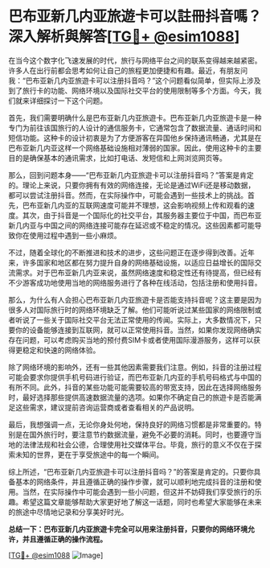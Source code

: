 # 巴布亚新几内亚旅遊卡可以註冊抖音嗎？深入解析與解答[[TG💪+ @esim1088](https://t.me/s/esim1088)]

在当今这个数字化飞速发展的时代，旅行与网络平台之间的联系变得越来越紧密。许多人在出行前都会思考如何让自己的旅程更加便捷和有趣。最近，有朋友问我：“巴布亚新几内亚旅遊卡可以注册抖音吗？”这个问题看似简单，但实际上涉及到了旅行卡的功能、网络环境以及国际社交平台的使用限制等多个方面。今天，我们就来详细探讨一下这个问题。

首先，我们需要明确什么是巴布亚新几内亚旅遊卡。巴布亚新几内亚旅遊卡是一种专门为前往该国旅行的人设计的通信服务卡，它通常包含了数据流量、通话时间和短信功能。这种卡的设计初衷是为了方便游客在异国他乡保持通讯畅通，尤其是在巴布亚新几内亚这样一个网络基础设施相对薄弱的国家。因此，使用这种卡的主要目的是确保基本的通讯需求，比如打电话、发短信和上网浏览网页等。

那么，回到问题本身——“巴布亚新几内亚旅遊卡可以注册抖音吗？”答案是肯定的。理论上来说，只要你拥有有效的网络连接，无论是通过WiFi还是移动数据，都可以尝试注册抖音。然而，在实际操作中，可能会遇到一些技术上的挑战。首先，巴布亚新几内亚的互联网速度可能并不理想，这会影响视频上传和观看的速度。其次，由于抖音是一个国际化的社交平台，其服务器主要位于中国，而巴布亚新几内亚与中国之间的网络连接可能存在延迟或不稳定的情况。这些因素都可能导致你在使用过程中遇到一些小麻烦。

不过，随着全球化的不断推进和技术的进步，这些问题正在逐步得到改善。近年来，许多国家和地区都在努力提升自身的网络基础设施，以适应日益增长的国际交流需求。对于巴布亚新几内亚来说，虽然网络速度和稳定性还有待提高，但已经有不少游客成功地使用当地的网络服务进行了各种在线活动，包括注册和使用抖音。

那么，为什么有人会担心巴布亚新几内亚旅遊卡是否能支持抖音呢？这主要是因为很多人对国际旅行时的网络环境缺乏了解。他们可能听说过某些国家的网络限制或者听说了一些关于国际社交平台无法正常使用的传闻。实际上，大多数情况下，只要你的设备能够连接到互联网，就可以正常使用抖音。当然，如果你发现网络确实存在问题，可以考虑购买当地的预付费SIM卡或者使用国际漫游服务，这样可以获得更稳定和快速的网络体验。

除了网络环境的影响外，还有一些其他因素需要我们注意。例如，抖音的注册过程可能会要求你提供手机号码进行验证，而巴布亚新几内亚的手机号码格式与中国的有所不同。此外，抖音的某些功能可能需要较高的带宽支持，因此在选择网络服务时，最好选择那些提供高速数据流量的选项。如果你不确定自己的旅遊卡是否能满足这些需求，建议提前咨询运营商或者查看相关的产品说明。

最后，我想强调一点，无论你身处何地，保持良好的网络习惯都是非常重要的。特别是在国外旅行时，要注意节约数据流量，避免不必要的消耗。同时，也要遵守当地的法律法规和社会公德，合理使用社交媒体平台。毕竟，旅行的意义不仅在于探索未知的世界，更在于享受旅途中的每一个瞬间。

综上所述，“巴布亚新几内亚旅遊卡可以注册抖音吗？”的答案是肯定的。只要你具备基本的网络条件，并且遵循正确的操作步骤，就可以顺利地完成抖音的注册和使用。当然，在实际操作中可能会遇到一些小问题，但这并不妨碍我们享受旅行的乐趣。希望这篇文章能够帮助大家更好地了解这一话题，同时也希望大家能够在未来的旅途中尽情地记录和分享美好时光。

**总结一下：巴布亚新几内亚旅遊卡完全可以用来注册抖音，只要你的网络环境允许，并且遵循正确的操作流程。**

[[TG💪+ @esim1088](https://t.me/s/esim1088) ![Image](https://i.postimg.cc/4NQfJmqS/Snipaste-2025-05-13-00-14-12.png)]